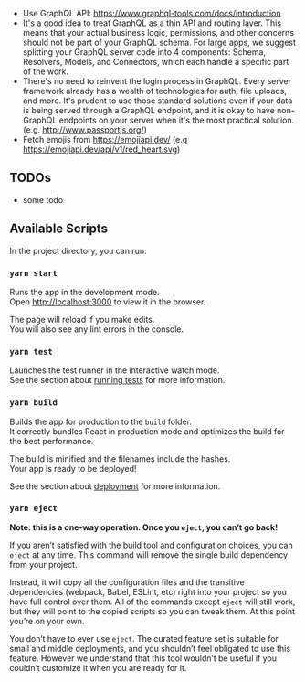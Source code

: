 - Use GraphQL API: https://www.graphql-tools.com/docs/introduction
- It's a good idea to treat GraphQL as a thin API and routing layer. This means that your actual business logic,
  permissions, and other concerns should not be part of your GraphQL schema. For large apps, we suggest splitting your
  GraphQL server code into 4 components: Schema, Resolvers, Models, and Connectors, which each handle a specific part of
  the work.
- There's no need to reinvent the login process in GraphQL. Every server framework already has a wealth of technologies
  for auth, file uploads, and more. It's prudent to use those standard solutions even if your data is being served
  through a GraphQL endpoint, and it is okay to have non-GraphQL endpoints on your server when it's the most practical
  solution. (e.g. http://www.passportjs.org/)
- Fetch emojis from https://emojiapi.dev/ (e.g https://emojiapi.dev/api/v1/red_heart.svg)

## TODOs
- some todo

## Available Scripts

In the project directory, you can run:

### `yarn start`

Runs the app in the development mode.\
Open [http://localhost:3000](http://localhost:3000) to view it in the browser.

The page will reload if you make edits.\
You will also see any lint errors in the console.

### `yarn test`

Launches the test runner in the interactive watch mode.\
See the section about [running tests](https://facebook.github.io/create-react-app/docs/running-tests) for more
information.

### `yarn build`

Builds the app for production to the `build` folder.\
It correctly bundles React in production mode and optimizes the build for the best performance.

The build is minified and the filenames include the hashes.\
Your app is ready to be deployed!

See the section about [deployment](https://facebook.github.io/create-react-app/docs/deployment) for more information.

### `yarn eject`

**Note: this is a one-way operation. Once you `eject`, you can’t go back!**

If you aren’t satisfied with the build tool and configuration choices, you can `eject` at any time. This command will
remove the single build dependency from your project.

Instead, it will copy all the configuration files and the transitive dependencies (webpack, Babel, ESLint, etc) right
into your project so you have full control over them. All of the commands except `eject` will still work, but they will
point to the copied scripts so you can tweak them. At this point you’re on your own.

You don’t have to ever use `eject`. The curated feature set is suitable for small and middle deployments, and you
shouldn’t feel obligated to use this feature. However we understand that this tool wouldn’t be useful if you couldn’t
customize it when you are ready for it.
